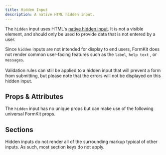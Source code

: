 ```yaml
---
title: Hidden Input
description: A native HTML hidden input.
---
```



<InputPageHero title="Hidden"></InputPageHero>

The `hidden` input uses HTML's [native hidden input](https://developer.mozilla.org/en-US/docs/Web/HTML/Element/input/hidden). It is not a visible element, and should only be used to provide data that is not entered by a user.

<example
name="Hidden input"
file="/_content/examples/hidden/hidden.vue"
tabs="html,render"></example>

<callout type="warning">
Since <code>hidden</code> inputs are not intended for display to end users, FormKit does not render common user-facing features such as the <code>label</code>, <code>help text</code> , or <code>messages</code>.<br><br>Validation rules can still be applied to a hidden input that will prevent a form from submitting, but please note that the errors will not be displayed on this hidden input.
</callout>

## Props & Attributes

The `hidden` input has no unique props but can make use of the following universal
FormKit props.

<reference-table :without="['help', 'label', 'errors', 'prefix-icon', 'suffix-icon', ]">
</reference-table>

## Sections

Hidden inputs do not render all of the surrounding markup typical of other inputs. As such, most section keys do not apply.

<reference-table type="sectionKeys" primary="section-key" :without="['outer', 'wrapper', 'label', 'inner', 'help', 'messages', 'message', 'prefix', 'prefixIcon', 'suffix', 'suffixIcon']"></reference-table>
